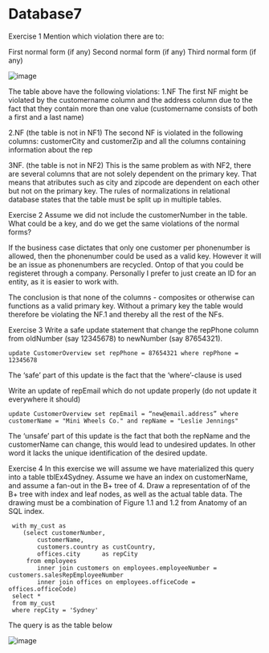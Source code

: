 # Database7

Exercise 1
Mention which violation there are to:

First normal form (if any)
Second normal form (if any)
Third normal form (if any)


![image](https://i.imgur.com/tHQ8tgk.png)


The table above have the following violations:
1.NF
The first NF might be violated by the customername column and the address column due to the fact that they contain more than one value (customername consists of both a first and a last name)

2.NF
(the table is not in NF1)
The second NF is violated in the following columns:
customerCity and customerZip and all the columns containing information about the rep 

3NF.
(the table is not in NF2)
This is the same problem as with NF2, there are several columns that are not solely dependent on the primary key. That means that atributes such as city and zipcode are dependent on each other but not on the primary key. The rules of normalizations in relational database states that the table must be split up in multiple tables.

Exercise 2
Assume we did not include the customerNumber in the table. What could be a key, and do we get the same violations of the normal forms?

If the business case dictates that only one customer per phonenumber is allowed, then the phonenumber could be used as a valid key. However it will be an issue as phonenumbers are recycled. Ontop of that you could be registeret through a company. Personally I prefer to just create an ID for an entity, as it is easier to work with.
 
The conclusion is that none of the columns - composites or otherwise can functions as a valid primary key. 
Without a primary key the table would therefore be violating the NF.1 and thereby all the rest of the NFs.

Exercise 3
Write a safe update statement that change the repPhone column from oldNumber (say 12345678) to newNumber (say 87654321).
  
    update CustomerOverview set repPhone = 87654321 where repPhone = 12345678

The ‘safe’ part of this update is the fact that the ‘where’-clause is used

Write an update of repEmail which do not update properly (do not update it everywhere it should)

    update CustomerOverview set repEmail = “new@email.address” where customerName = "Mini Wheels Co." and repName = "Leslie Jennings"

The ‘unsafe’ part of this update is the fact that both the repName and the customerName can change, this would lead to undesired updates. In other word it lacks the unique identification of the desired update. 

Exercise 4
In this exercise we will assume we have materialized this query into a table tblEx4Sydney.
Assume we have an index on customerName, and assume a fan-out in the B+ tree of 4.
Draw a representation of of the B+ tree with index and leaf nodes, as well as the actual table data. The drawing must be a combination of Figure 1.1 and 1.2 from Anatomy of an SQL index.

     with my_cust as
        (select customerNumber,
            customerName,
            customers.country as custCountry,
            offices.city      as repCity
         from employees
            inner join customers on employees.employeeNumber = customers.salesRepEmployeeNumber
            inner join offices on employees.officeCode = offices.officeCode)
     select *
     from my_cust
     where repCity = 'Sydney'

The query is as the table below

![image](https://i.imgur.com/h05ENDx.png)


